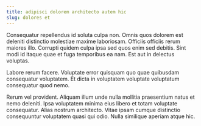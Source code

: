 ```yaml
---
title: adipisci dolorem architecto autem hic
slug: dolores et
---
```


Consequatur repellendus id soluta culpa non. Omnis quos dolorem est deleniti distinctio molestiae maxime laboriosam. Officiis officiis rerum maiores illo. Corrupti quidem culpa ipsa sed quos enim sed debitis. Sint modi id itaque quae et fuga temporibus ea nam. Est aut in delectus voluptas.

Labore rerum facere. Voluptate error quisquam quo quae quibusdam consequatur voluptatem. Et dicta in voluptatem voluptate voluptatum consequatur quod nemo.

Rerum vel provident. Aliquam illum unde nulla mollitia praesentium natus et nemo deleniti. Ipsa voluptatem minima eius libero et totam voluptate consequatur. Alias nostrum architecto. Vitae ipsam cumque distinctio consequuntur voluptatem quasi qui odio. Nulla similique aperiam atque hic.
